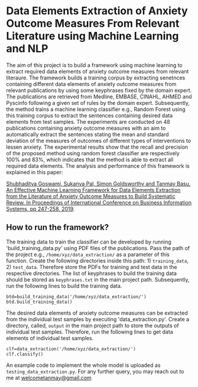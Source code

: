 # Data Elements Extraction of Anxiety Outcome Measures From Relevant Literature using Machine Learning and NLP
The aim of this project is to build a framework using machine learning to extract required data elements of anxiety outcome measures from relevant literaure. The framework builds a training corpus by extracting senetnces containing different data elements of anxiety outcome measures from relevant publications by using some keyphrases fixed by the domain expert. The publications are retrieved from Medline, EMBASE, CINAHL, AHMED and Pyscinfo following a given set of rules by the domain expert. Subsequently, the method trains a machine learning classifier e.g., Random Forest using this training corpus to extract the sentences containing desired data elements from test samples. The experiments are conducted on 48 publications containing anxiety outcome measures with an aim to automatically extract the sentences stating the mean and standard deviation of the measures of outcomes of different types of interventions to lessen anxiety. The experimental results show that the recall and precision of the proposed method using random forest classifier are respectively 100% and 83%, which indicates that the method is able to extract all required data elements. The analysis and performance of this framework is explained in this paper:

[Shubhaditya Goswami, Sukanya Pal, Simon Goldsworthy and Tanmay Basu. An Effective Machine Learning Framework for Data Elements Extraction from the Literature of Anxiety Outcome Measures to Build Systematic Review. In Proceedings of International Conference on Business Information Systems, pp 247-258, 2019](https://link.springer.com/chapter/10.1007/978-3-030-20485-3_19).


## How to run the framework?

The training data to train the classifier can be developed by running 'build_training_data.py' using PDF files of the publications. Pass the path of the project e.g., `/home/xyz/data_extraction/` as a parameter of this function. Create the following directories inside this path: 1) `training_data`, 2) `test_data`. Therefore store the PDFs for training and test data in the respective directories. The list of keyphrases to build the training data should be stored as `keyphrases.txt` in the main project path. Subsequently, run the following lines to build the training data.

```
btd=build_training_data('/home/xyz/data_extraction/')
btd.build_training_data()
```
The desired data elements of anxiety outcome measures can be extracted from the individual test samples by executing 'data_extraction.py'. Create a directory, called, `output` in the main project path to store the outputs of individual test samples. Therefore, run the following lines to get data elements of individual test samples. 

```
clf=data_extraction('/home/xyz/data_extraction/')
clf.classify()
```

An example code to implement the whole model is uploaded as `testing_data_extraction.py`. For any further query, you may reach out to me at welcometanmay@gmail.com
